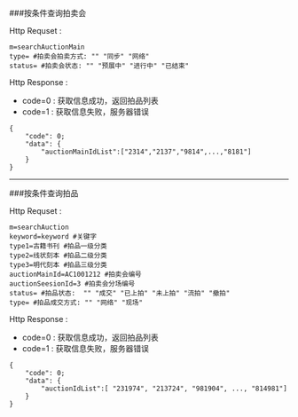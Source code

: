###按条件查询拍卖会

Http Requset : 

```
m=searchAuctionMain
type= #拍卖会拍卖方式: "" "同步" "网络"
status= #拍卖会状态: "" "预展中" "进行中" "已结束"
```

Http Response : 

- code=0 : 获取信息成功，返回拍品列表
- code=1 : 获取信息失败，服务器错误

``` 
{ 
    "code": 0;
    "data": {
        "auctionMainIdList":["2314","2137","9814",...,"8181"]
    }
}
```
---
###按条件查询拍品

Http Requset : 

```
m=searchAuction
keyword=keyword #关键字
type1=古籍书刊 #拍品一级分类
type2=线状刻本 #拍品二级分类
type3=明代刻本 #拍品三级分类
auctionMainId=AC1001212 #拍卖会编号
auctionSeesionId=3 #拍卖会分场编号
status= #拍品状态:  "" "成交" "已上拍" "未上拍" "流拍" "撤拍"
type= #拍品成交方式: "" "网络" "现场"
```

Http Response : 

- code=0 : 获取信息成功，返回拍品列表
- code=1 : 获取信息失败，服务器错误

``` 
{ 
    "code": 0;
    "data": {
    	"auctionIdList":[ "231974", "213724", "981904", ..., "814981"]
	}
}
```

